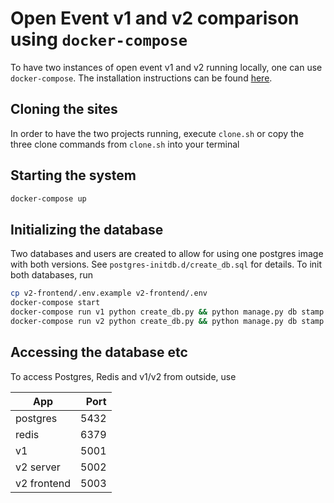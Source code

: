 # Open Event v1 and v2 comparison using `docker-compose`

To have two instances of open event v1 and v2 running locally, one can use `docker-compose`. The installation instructions can be found [here](https://docs.docker.com/compose/install/#install-compose).

## Cloning the sites

In order to have the two projects running, execute `clone.sh` or copy the three clone commands from `clone.sh` into your terminal

## Starting the system

```bash
docker-compose up
```

## Initializing the database

Two databases and users are created to allow for using one postgres image with both versions. See `postgres-initdb.d/create_db.sql` for details. To init both databases, run

```bash
cp v2-frontend/.env.example v2-frontend/.env
docker-compose start
docker-compose run v1 python create_db.py && python manage.py db stamp head 
docker-compose run v2 python create_db.py && python manage.py db stamp head
```

## Accessing the database etc

To access Postgres, Redis and v1/v2 from outside, use

**App** | **Port**
--- | ---:
postgres | 5432
redis | 6379
v1 | 5001
v2 server | 5002
v2 frontend | 5003

